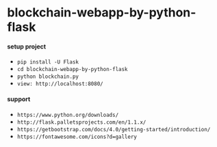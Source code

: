# blockchain-webapp-by-python-flask

 #### setup project
  - `pip install -U Flask`
  - `cd blockchain-webapp-by-python-flask`
  - `python blockchain.py`
  - `view: http://localhost:8080/`
  
  #### support
  - `https://www.python.org/downloads/`
  - `http://flask.palletsprojects.com/en/1.1.x/`
  - `https://getbootstrap.com/docs/4.0/getting-started/introduction/`
  - `https://fontawesome.com/icons?d=gallery`

  

